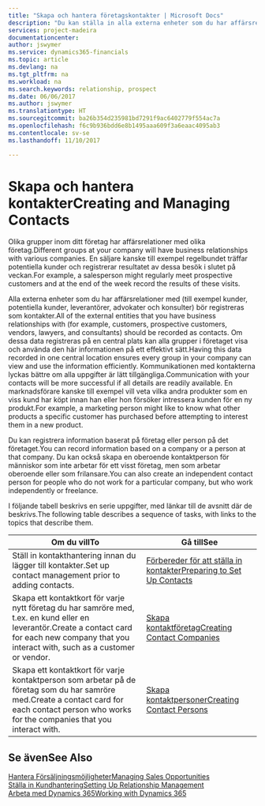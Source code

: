 ```yaml
---
title: "Skapa och hantera företagskontakter | Microsoft Docs"
description: "Du kan ställa in alla externa enheter som du har affärsrelationer med (till exempel potentiella kunder, leverantörer och konsulter) för kontakter."
services: project-madeira
documentationcenter: 
author: jswymer
ms.service: dynamics365-financials
ms.topic: article
ms.devlang: na
ms.tgt_pltfrm: na
ms.workload: na
ms.search.keywords: relationship, prospect
ms.date: 06/06/2017
ms.author: jswymer
ms.translationtype: HT
ms.sourcegitcommit: ba26b354d235981bd7291f9ac6402779f554ac7a
ms.openlocfilehash: f6c9b936bdd6e8b1495aaa609f3a6eaac4095ab3
ms.contentlocale: sv-se
ms.lasthandoff: 11/10/2017

---
```

# <a name="creating-and-managing-contacts"></a><span data-ttu-id="057e9-103">Skapa och hantera kontakter</span><span class="sxs-lookup"><span data-stu-id="057e9-103">Creating and Managing Contacts</span></span>
<span data-ttu-id="057e9-104">Olika grupper inom ditt företag har affärsrelationer med olika företag.</span><span class="sxs-lookup"><span data-stu-id="057e9-104">Different groups at your company will have business relationships with various companies.</span></span> <span data-ttu-id="057e9-105">En säljare kanske till exempel regelbundet träffar potentiella kunder och registrerar resultatet av dessa besök i slutet på veckan.</span><span class="sxs-lookup"><span data-stu-id="057e9-105">For example, a salesperson might regularly meet prospective customers and at the end of the week record the results of these visits.</span></span>

<span data-ttu-id="057e9-106">Alla externa enheter som du har affärsrelationer med (till exempel kunder, potentiella kunder, leverantörer, advokater och konsulter) bör registreras som kontakter.</span><span class="sxs-lookup"><span data-stu-id="057e9-106">All of the external entities that you have business relationships with (for example, customers, prospective customers, vendors, lawyers, and consultants) should be recorded as contacts.</span></span> <span data-ttu-id="057e9-107">Om dessa data registreras på en central plats kan alla grupper i företaget visa och använda den här informationen på ett effektivt sätt.</span><span class="sxs-lookup"><span data-stu-id="057e9-107">Having this data recorded in one central location ensures every group in your company can view and use the information efficiently.</span></span> <span data-ttu-id="057e9-108">Kommunikationen med kontakterna lyckas bättre om alla uppgifter är lätt tillgängliga.</span><span class="sxs-lookup"><span data-stu-id="057e9-108">Communication with your contacts will be more successful if all details are readily available.</span></span> <span data-ttu-id="057e9-109">En marknadsförare kanske till exempel vill veta vilka andra produkter som en viss kund har köpt innan han eller hon försöker intressera kunden för en ny produkt.</span><span class="sxs-lookup"><span data-stu-id="057e9-109">For example, a marketing person might like to know what other products a specific customer has purchased before attempting to interest them in a new product.</span></span>

<span data-ttu-id="057e9-110">Du kan registrera information baserat på företag eller person på det företaget.</span><span class="sxs-lookup"><span data-stu-id="057e9-110">You can record information based on a company or a person at that company.</span></span> <span data-ttu-id="057e9-111">Du kan också skapa en oberoende kontaktperson för människor som inte arbetar för ett visst företag, men som arbetar oberoende eller som frilansare.</span><span class="sxs-lookup"><span data-stu-id="057e9-111">You can also create an independent contact person for people who do not work for a particular company, but who work independently or freelance.</span></span>

<span data-ttu-id="057e9-112">I följande tabell beskrivs en serie uppgifter, med länkar till de avsnitt där de beskrivs.</span><span class="sxs-lookup"><span data-stu-id="057e9-112">The following table describes a sequence of tasks, with links to the topics that describe them.</span></span>

| <span data-ttu-id="057e9-113">Om du vill</span><span class="sxs-lookup"><span data-stu-id="057e9-113">To</span></span> | <span data-ttu-id="057e9-114">Gå till</span><span class="sxs-lookup"><span data-stu-id="057e9-114">See</span></span> |
| --- | --- |
| <span data-ttu-id="057e9-115">Ställ in kontakthantering innan du lägger till kontakter.</span><span class="sxs-lookup"><span data-stu-id="057e9-115">Set up contact management prior to adding contacts.</span></span> |[<span data-ttu-id="057e9-116">Förbereder för att ställa in kontakter</span><span class="sxs-lookup"><span data-stu-id="057e9-116">Preparing to Set Up Contacts</span></span>](marketing-setup-contacts.md) |
| <span data-ttu-id="057e9-117">Skapa ett kontaktkort för varje nytt företag du har samröre med, t.ex. en kund eller en leverantör.</span><span class="sxs-lookup"><span data-stu-id="057e9-117">Create a contact card for each new company that you interact with, such as a customer or vendor.</span></span> |[<span data-ttu-id="057e9-118">Skapa kontaktföretag</span><span class="sxs-lookup"><span data-stu-id="057e9-118">Creating Contact Companies</span></span>](marketing-create-contact-companies.md) |
| <span data-ttu-id="057e9-119">Skapa ett kontaktkort för varje kontaktperson som arbetar på de företag som du har samröre med.</span><span class="sxs-lookup"><span data-stu-id="057e9-119">Create a contact card for each contact person who works for the companies that you interact with.</span></span> |[<span data-ttu-id="057e9-120">Skapa kontaktpersoner</span><span class="sxs-lookup"><span data-stu-id="057e9-120">Creating Contact Persons</span></span>](marketing-create-contact-persons.md) |

## <a name="see-also"></a><span data-ttu-id="057e9-121">Se även</span><span class="sxs-lookup"><span data-stu-id="057e9-121">See Also</span></span>
[<span data-ttu-id="057e9-122">Hantera Försäljningsmöjligheter</span><span class="sxs-lookup"><span data-stu-id="057e9-122">Managing Sales Opportunities</span></span>](marketing-manage-sales-opportunities.md)  
[<span data-ttu-id="057e9-123">Ställa in Kundhantering</span><span class="sxs-lookup"><span data-stu-id="057e9-123">Setting Up Relationship Management</span></span>](marketing-setup-marketing.md)  
[<span data-ttu-id="057e9-124">Arbeta med Dynamics 365</span><span class="sxs-lookup"><span data-stu-id="057e9-124">Working with Dynamics 365</span></span>](ui-work-product.md)  

